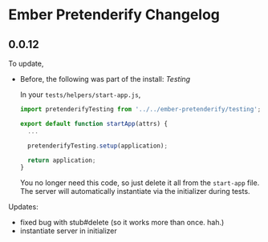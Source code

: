 # Ember Pretenderify Changelog

## 0.0.12
To update,
  - Before, the following was part of the install:
    *Testing*

    In your `tests/helpers/start-app.js`,

    ```js
    import pretenderifyTesting from '../../ember-pretenderify/testing';

    export default function startApp(attrs) {
      ...

      pretenderifyTesting.setup(application);

      return application;
    }
    ```

    You no longer need this code, so just delete it all from the `start-app` file. The server will automatically instantiate via the initializer during tests.

Updates:

- fixed bug with stub#delete (so it works more than once. hah.)
- instantiate server in initializer
